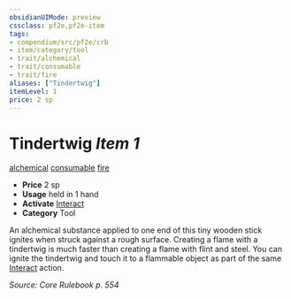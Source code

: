 ```yaml
---
obsidianUIMode: preview
cssclass: pf2e,pf2e-item
tags:
- compendium/src/pf2e/crb
- item/category/tool
- trait/alchemical
- trait/consumable
- trait/fire
aliases: ["Tindertwig"]
itemLevel: 1
price: 2 sp
---
```

# Tindertwig *Item 1*  
[alchemical](../../../rules/traits/alchemical.md)  [consumable](../../../rules/traits/consumable.md)  [fire](../../../rules/traits/fire.md)  

- **Price** 2 sp
- **Usage** held in 1 hand
- **Activate** [Interact](../../../rules/actions/interact.md)
- **Category** Tool

An alchemical substance applied to one end of this tiny wooden stick ignites when struck against a rough surface. Creating a flame with a tindertwig is much faster than creating a flame with flint and steel. You can ignite the tindertwig and touch it to a flammable object as part of the same [Interact](../../../rules/actions/interact.md) action.

*Source: Core Rulebook p. 554*